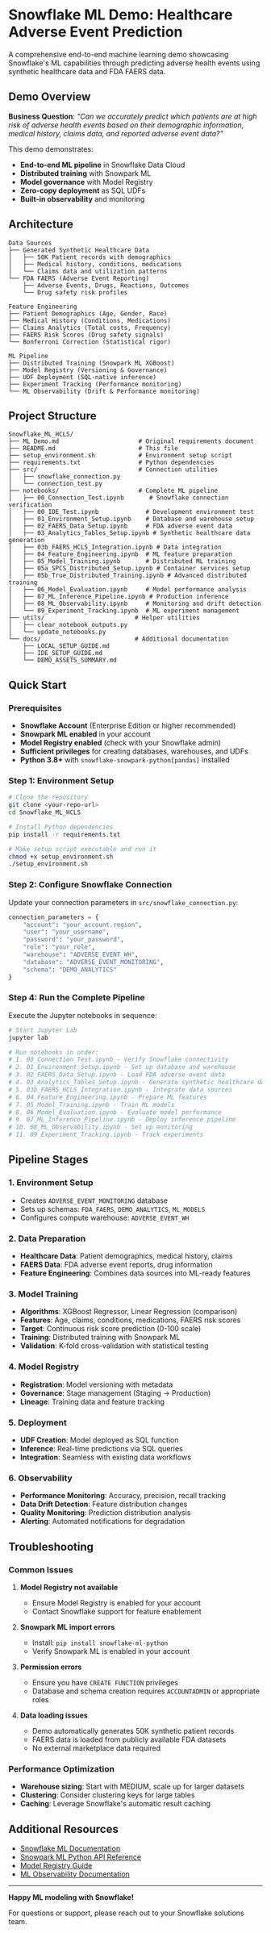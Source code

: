 # Snowflake ML Demo: Healthcare Adverse Event Prediction

A comprehensive end-to-end machine learning demo showcasing Snowflake's ML capabilities through predicting adverse health events using synthetic healthcare data and FDA FAERS data.

## Demo Overview

**Business Question**: *"Can we accurately predict which patients are at high risk of adverse health events based on their demographic information, medical history, claims data, and reported adverse event data?"*

This demo demonstrates:
- **End-to-end ML pipeline** in Snowflake Data Cloud
- **Distributed training** with Snowpark ML
- **Model governance** with Model Registry
- **Zero-copy deployment** as SQL UDFs
- **Built-in observability** and monitoring

## Architecture

```
Data Sources
├── Generated Synthetic Healthcare Data
│   ├── 50K Patient records with demographics
│   ├── Medical history, conditions, medications
│   └── Claims data and utilization patterns
└── FDA FAERS (Adverse Event Reporting)
    ├── Adverse Events, Drugs, Reactions, Outcomes
    └── Drug safety risk profiles

Feature Engineering
├── Patient Demographics (Age, Gender, Race)
├── Medical History (Conditions, Medications)
├── Claims Analytics (Total costs, Frequency)
├── FAERS Risk Scores (Drug safety signals)
└── Bonferroni Correction (Statistical rigor)

ML Pipeline
├── Distributed Training (Snowpark ML XGBoost)
├── Model Registry (Versioning & Governance)
├── UDF Deployment (SQL-native inference)
├── Experiment Tracking (Performance monitoring)
└── ML Observability (Drift & Performance monitoring)
```

## Project Structure

```
Snowflake_ML_HCLS/
├── ML Demo.md                      # Original requirements document
├── README.md                       # This file
├── setup_environment.sh            # Environment setup script
├── requirements.txt                # Python dependencies
├── src/                            # Connection utilities
│   ├── snowflake_connection.py
│   └── connection_test.py
├── notebooks/                      # Complete ML pipeline
│   ├── 00_Connection_Test.ipynb       # Snowflake connection verification
│   ├── 00_IDE_Test.ipynb             # Development environment test
│   ├── 01_Environment_Setup.ipynb    # Database and warehouse setup
│   ├── 02_FAERS_Data_Setup.ipynb     # FDA adverse event data
│   ├── 03_Analytics_Tables_Setup.ipynb # Synthetic healthcare data generation
│   ├── 03b_FAERS_HCLS_Integration.ipynb # Data integration
│   ├── 04_Feature_Engineering.ipynb  # ML feature preparation
│   ├── 05_Model_Training.ipynb       # Distributed ML training
│   ├── 05a_SPCS_Distributed_Setup.ipynb # Container services setup
│   ├── 05b_True_Distributed_Training.ipynb # Advanced distributed training
│   ├── 06_Model_Evaluation.ipynb     # Model performance analysis
│   ├── 07_ML_Inference_Pipeline.ipynb # Production inference
│   ├── 08_ML_Observability.ipynb     # Monitoring and drift detection
│   └── 09_Experiment_Tracking.ipynb  # ML experiment management
├── utils/                         # Helper utilities
│   ├── clear_notebook_outputs.py
│   └── update_notebooks.py
└── docs/                          # Additional documentation
    ├── LOCAL_SETUP_GUIDE.md
    ├── IDE_SETUP_GUIDE.md
    └── DEMO_ASSETS_SUMMARY.md
```

## Quick Start

### Prerequisites

- **Snowflake Account** (Enterprise Edition or higher recommended)
- **Snowpark ML enabled** in your account
- **Model Registry enabled** (check with your Snowflake admin)
- **Sufficient privileges** for creating databases, warehouses, and UDFs
- **Python 3.8+** with `snowflake-snowpark-python[pandas]` installed

### Step 1: Environment Setup

```bash
# Clone the repository
git clone <your-repo-url>
cd Snowflake_ML_HCLS

# Install Python dependencies
pip install -r requirements.txt

# Make setup script executable and run it
chmod +x setup_environment.sh
./setup_environment.sh
```

### Step 2: Configure Snowflake Connection

Update your connection parameters in `src/snowflake_connection.py`:

```python
connection_parameters = {
    "account": "your_account.region",
    "user": "your_username",
    "password": "your_password",
    "role": "your_role",
    "warehouse": "ADVERSE_EVENT_WH",
    "database": "ADVERSE_EVENT_MONITORING",
    "schema": "DEMO_ANALYTICS"
}
```

### Step 4: Run the Complete Pipeline

Execute the Jupyter notebooks in sequence:

```bash
# Start Jupyter Lab
jupyter lab

# Run notebooks in order:
# 1. 00_Connection_Test.ipynb - Verify Snowflake connectivity
# 2. 01_Environment_Setup.ipynb - Set up database and warehouse
# 3. 02_FAERS_Data_Setup.ipynb - Load FDA adverse event data
# 4. 03_Analytics_Tables_Setup.ipynb - Generate synthetic healthcare data
# 5. 03b_FAERS_HCLS_Integration.ipynb - Integrate data sources
# 6. 04_Feature_Engineering.ipynb - Prepare ML features
# 7. 05_Model_Training.ipynb - Train ML models
# 8. 06_Model_Evaluation.ipynb - Evaluate model performance
# 9. 07_ML_Inference_Pipeline.ipynb - Deploy inference pipeline
# 10. 08_ML_Observability.ipynb - Set up monitoring
# 11. 09_Experiment_Tracking.ipynb - Track experiments
```

## Pipeline Stages

### 1. Environment Setup
- Creates `ADVERSE_EVENT_MONITORING` database
- Sets up schemas: `FDA_FAERS`, `DEMO_ANALYTICS`, `ML_MODELS`
- Configures compute warehouse: `ADVERSE_EVENT_WH`

### 2. Data Preparation
- **Healthcare Data**: Patient demographics, medical history, claims
- **FAERS Data**: FDA adverse event reports, drug information
- **Feature Engineering**: Combines data sources into ML-ready features

### 3. Model Training
- **Algorithms**: XGBoost Regressor, Linear Regression (comparison)
- **Features**: Age, claims, conditions, medications, FAERS risk scores
- **Target**: Continuous risk score prediction (0-100 scale)
- **Training**: Distributed training with Snowpark ML
- **Validation**: K-fold cross-validation with statistical testing

### 4. Model Registry
- **Registration**: Model versioning with metadata
- **Governance**: Stage management (Staging → Production)
- **Lineage**: Training data and feature tracking

### 5. Deployment
- **UDF Creation**: Model deployed as SQL function
- **Inference**: Real-time predictions via SQL queries
- **Integration**: Seamless with existing data workflows

### 6. Observability
- **Performance Monitoring**: Accuracy, precision, recall tracking
- **Data Drift Detection**: Feature distribution changes
- **Quality Monitoring**: Prediction distribution analysis
- **Alerting**: Automated notifications for degradation

## Troubleshooting

### Common Issues

1. **Model Registry not available**
   - Ensure Model Registry is enabled for your account
   - Contact Snowflake support for feature enablement

2. **Snowpark ML import errors**
   - Install: `pip install snowflake-ml-python`
   - Verify Snowpark ML is enabled in your account

3. **Permission errors**
   - Ensure you have `CREATE FUNCTION` privileges
   - Database and schema creation requires `ACCOUNTADMIN` or appropriate roles

4. **Data loading issues**
   - Demo automatically generates 50K synthetic patient records
   - FAERS data is loaded from publicly available FDA datasets
   - No external marketplace data required

### Performance Optimization

- **Warehouse sizing**: Start with MEDIUM, scale up for larger datasets
- **Clustering**: Consider clustering keys for large tables
- **Caching**: Leverage Snowflake's automatic result caching


## Additional Resources

- [Snowflake ML Documentation](https://docs.snowflake.com/en/developer-guide/snowpark-ml/index)
- [Snowpark ML Python API Reference](https://docs.snowflake.com/en/developer-guide/snowflake-ml/snowpark-ml)
- [Model Registry Guide](https://docs.snowflake.com/en/developer-guide/snowpark-ml/snowpark-ml-mlops-model-registry)
- [ML Observability Documentation](https://docs.snowflake.com/en/developer-guide/snowflake-ml/model-registry/model-observability)

---

**Happy ML modeling with Snowflake!**

For questions or support, please reach out to your Snowflake solutions team. 
